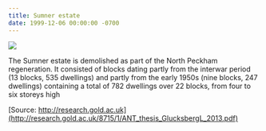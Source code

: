 ```yaml
---
title: Sumner estate
date: 1999-12-06 00:00:00 -0700
---
```


![](http://35percent.org/img/sumnerdemolition.png)

The Sumner estate is demolished as part of the North Peckham regeneration. It consisted of blocks dating partly from the interwar period (13 blocks, 535 dwellings) and partly from the early 1950s (nine blocks, 247 dwellings) containing a total of 782 dwellings over 22 blocks, from four to six storeys high

[Source: http://research.gold.ac.uk](http://research.gold.ac.uk/8715/1/ANT_thesis_GlucksbergL_2013.pdf)
